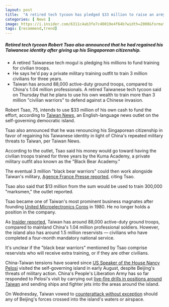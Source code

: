 ```yaml
---
layout: post
title:  "A retired tech tycoon has pledged $33 million to raise an army of civilian marksmen and 'black bear warriors' to defend Taiwan from a Chinese invasion"
categories: [ News ]
image: https://i.insider.com/6311c4ab3fe7c40019e4f64b?width=2000&format=jpeg&auto=webp
tags: [recommend,trend]
---
```

##### Retired tech tycoon Robert Tsao also announced that he had regained his Taiwanese identity after giving up his Singaporean citizenship.
 -   A retired Taiwanese tech mogul is pledging his millions to fund training for civilian troops.
-   He says he'd pay a private military training outfit to train 3 million civilians for three years.
-   Taiwan has around 88,000 active-duty ground troops, compared to China's 1.04 million professionals.
A retired Taiwanese tech tycoon said on Thursday that he plans to use his own wealth to train more than 3 million "civilian warriors" to defend against a Chinese invasion.

Robert Tsao, 75, intends to use $33 million of his own cash to fund the effort, according to  [Taiwan News,](https://www.taiwannews.com.tw/en/news/4644378)  an English-language news outlet on the self-governing democratic island.



Tsao also announced that he was renouncing his Singaporean citizenship in favor of regaining his Taiwanese identity in light of China's repeated military threats to Taiwan, per Taiwan News.

According to the outlet, Tsao said his money would go toward having the civilian troops trained for three years by the Kuma Academy, a private military outfit also known as the "Black Bear Academy."

The eventual 3 million "black bear warriors" could then work alongside Taiwan's military,  [Agence France Presse reported](https://www.france24.com/en/live-news/20220901-taiwan-tycoon-to-train-three-million-civilian-warriors), citing Tsao.

Tsao also said that $13 million from the sum would be used to train 300,000 "marksmen," the outlet reported.

Tsao became one of Taiwan's most prominent business magnates after founding  [United Microelectronics Corps](https://www.umc.com/en/home/Index)  in 1980. He no longer holds a position in the company.

As  [Insider reported](https://www.businessinsider.com/pentagon-charts-show-chinas-military-advantage-over-taiwan-2022-1), Taiwan has around 88,000 active-duty ground troops, compared to mainland China's 1.04 million professional soldiers. However, the island also has around 1.5 million reservists — civilians who have completed a four-month mandatory national service.

It's unclear if the "black bear warriors" mentioned by Tsao comprise reservists who will receive extra training, or if they are other civilians.

China-Taiwan tensions have soared since  [US Speaker of the House Nancy Pelosi](https://www.businessinsider.com/pelosi-visits-taiwan-despite-china-threats-of-possible-military-response-2022-8)  visited the self-governing island in early August, despite Beijing's threats of military action. China's People's Liberation Army has so far responded to Pelosi's visit by carrying out  [live-fire drills in positions around Taiwan](https://www.businessinsider.com/china-military-exercises-around-taiwan-nancy-pelosi-visit-2022-8)  and sending ships and fighter jets into the areas around the island.

On Wednesday, Taiwan vowed to  [counterattack without exception](https://www.businessinsider.com/taiwan-warns-counterattack-without-exception-china-military-water-airspace-2022-8)  should any of Beijing's forces crossed into the island's waters or airspace.

<!--stackedit_data:
eyJoaXN0b3J5IjpbMjE0NDg2NDExNCwxMjc4NjQ4MjcwXX0=
-->